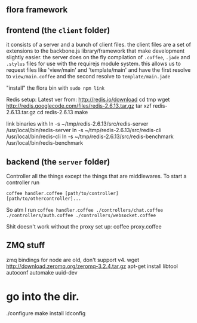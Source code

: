 flora framework
---------------

frontend (the `client` folder)
-----------------------------

it consists of a server and a bunch of client files.  the client files are a set of extensions to the backbone.js library/framework that make development slightly easier.  the server does on the fly compilation of `.coffee`, `.jade` and `.stylus` files for use with the requirejs module system.  this allows us to request files like 'view/main' and 'template/main' and have the first resolve to `view/main.coffee` and the second resolve to `template/main.jade` 

"install" the flora bin with `sudo npm link`

Redis setup:
Latest ver from: http://redis.io/download
cd tmp
wget http://redis.googlecode.com/files/redis-2.6.13.tar.gz
tar xzf redis-2.6.13.tar.gz
cd redis-2.6.13
make

link binaries with
ln -s ~/tmp/redis-2.6.13/src/redis-server /usr/local/bin/redis-server
ln -s ~/tmp/redis-2.6.13/src/redis-cli /usr/local/bin/redis-cli
ln -s ~/tmp/redis-2.6.13/src/redis-benchmark /usr/local/bin/redis-benchmark


backend (the `server` folder)
-----------------------------
Controller all the things except the things that are middlewares.
To start a controller run

    coffee handler.coffee [path/to/controller] [path/to/othercontroller]...

So atm I run `coffee handler.coffee ./controllers/chat.coffee ./controllers/auth.coffee ./controllers/websocket.coffee`

Shit doesn't work without the proxy set up:
    coffee proxy.coffee

    

ZMQ stuff
---------
zmq bindings for node are old, don't support v4.
wget http://download.zeromq.org/zeromq-3.2.4.tar.gz
apt-get install libtool autoconf automake uuid-dev

# go into the dir.
./configure
make install
ldconfig